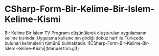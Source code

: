 # CSharp-Form-Bir-Kelime-Bir-Islem-Kelime-Kismi
Bir Kelime Bir İşlem TV Programı düşünülerek oluşturulan uygulamanın kelime kısmıdır. Uygulama kullanıcının girdiği dokuz harf ile Türkçede bulunan kelimelerin tümünü bulmaktadır.
![CSharp-Form-Bir-Kelime-Bir-Islem-Kelime-Kismi](Manuel trim.gif)



